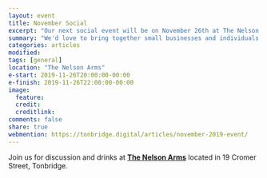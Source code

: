 ```yaml
---
layout: event
title: November Social
excerpt: "Our next social event will be on November 26th at The Nelson Arms"
summary: "We'd love to bring together small businesses and individuals throughout Tonbridge looking to chat about all aspects of their digital strategy. Whether you're working in technology, the Web or a complete novice/outsider looking for advice then please come along."
categories: articles
modified:
tags: [general]
location: "The Nelson Arms"
e-start: 2019-11-26T20:00:00-00:00
e-finish: 2019-11-26T22:00:00-00:00
image:
  feature:
  credit:
  creditlink:
comments: false
share: true
webmention: https://tonbridge.digital/articles/november-2019-event/
---
```

Join us for discussion and drinks at **[The Nelson Arms](http://thenelsonarms.com/)** located in 19 Cromer Street, Tonbridge.
